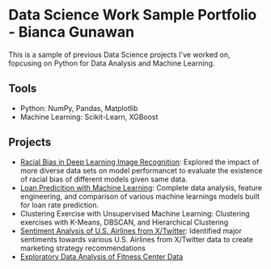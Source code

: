 # Data Science Work Sample Portfolio - Bianca Gunawan
This is a sample of previous Data Science projects I've worked on, fopcusing on Python for Data Analysis and Machine Learning.

## Tools
- Python: NumPy, Pandas, Matplotlib
- Machine Learning: Scikit-Learn, XGBoost

## Projects
- [Racial Bias in Deep Learning Image Recognition](https://github.com/biancagunawan/Portfolio/blob/3ad4939107261a59e6728c993255a1c1efa4c6aa/Deep%20Learning%20Racial%20Bias%20in%20Image%20Recognition.pdf): Explored the impact of more diverse data sets on model performancet to evaluate the existence of racial bias of different models given same data.
- [Loan Predicition with Machine Learning](https://github.com/biancagunawan/Portfolio/blob/719ed473845d384bbee4c27a883d68cf244b470d/Loan%20Prediction.ipynb): Complete data analysis, feature engineering, and comparison of various machine learnings models built for loan rate prediction.
- Clustering Exercise with Unsupervised Machine Learning: Clustering exercises with K-Means, DBSCAN, and Hierarchical Clustering
- [Sentiment Analysis of U.S. Airlines from X/Twitter](https://github.com/biancagunawan/Portfolio/blob/847ff910e3d03e261f5378bec0b62ae1c5e75cf2/Sentiment%20Analysis%20NLP.ipynb): Identified major sentiments towards various U.S. Airlines from X/Twitter data to create marketing strategy recommendations
- [Exploratory Data Analysis of Fitness Center Data](https://github.com/biancagunawan/Portfolio/blob/f2c07beb473c7b587dc71e89f2357f8b34ecc744/Fitness%20Center%20EDA.ipynb)
